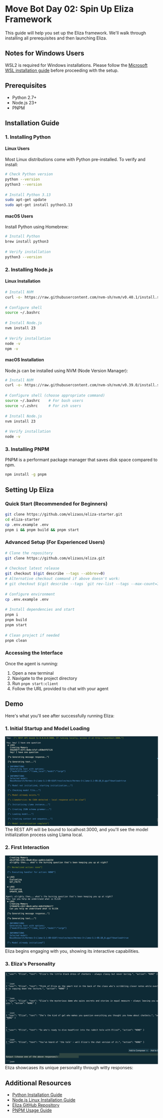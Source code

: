 # Move Bot Day 02: Spin Up Eliza Framework

This guide will help you set up the Eliza framework. We'll walk through installing all prerequisites and then launching Eliza.

## Notes for Windows Users

WSL2 is required for Windows installations. Please follow the [Microsoft WSL installation guide](https://learn.microsoft.com/en-us/windows/wsl/install-manual) before proceeding with the setup.

## Prerequisites

* Python 2.7+
* Node.js 23+
* PNPM

## Installation Guide

### 1. Installing Python

#### Linux Users
Most Linux distributions come with Python pre-installed. To verify and install:

```bash
# Check Python version
python --version
python3 --version

# Install Python 3.13
sudo apt-get update
sudo apt-get install python3.13
```

#### macOS Users
Install Python using Homebrew:

```bash
# Install Python
brew install python3

# Verify installation
python3 --version
```

### 2. Installing Node.js

#### Linux Installation

```bash
# Install NVM
curl -o- https://raw.githubusercontent.com/nvm-sh/nvm/v0.40.1/install.sh | bash

# Configure shell
source ~/.bashrc

# Install Node.js
nvm install 23

# Verify installation
node -v
npm -v
```

#### macOS Installation
Node.js can be installed using NVM (Node Version Manager):

```bash
# Install NVM
curl -o- https://raw.githubusercontent.com/nvm-sh/nvm/v0.39.0/install.sh | bash

# Configure shell (choose appropriate command)
source ~/.bashrc    # For bash users
source ~/.zshrc     # For zsh users

# Install Node.js
nvm install 23

# Verify installation
node -v
```

### 3. Installing PNPM

PNPM is a performant package manager that saves disk space compared to npm.

```bash
npm install -g pnpm
```

## Setting Up Eliza

### Quick Start (Recommended for Beginners)

```bash
git clone https://github.com/elizaos/eliza-starter.git
cd eliza-starter
cp .env.example .env
pnpm i && pnpm build && pnpm start
```

### Advanced Setup (For Experienced Users)

```bash
# Clone the repository
git clone https://github.com/elizaos/eliza.git

# Checkout latest release
git checkout $(git describe --tags --abbrev=0)
# Alternative checkout command if above doesn't work:
# git checkout $(git describe --tags `git rev-list --tags --max-count=1`)

# Configure environment
cp .env.example .env

# Install dependencies and start
pnpm i
pnpm build
pnpm start

# Clean project if needed
pnpm clean
```

### Accessing the Interface

Once the agent is running:
1. Open a new terminal
2. Navigate to the project directory
3. Run `pnpm start:client`
4. Follow the URL provided to chat with your agent

## Demo

Here's what you'll see after successfully running Eliza:

### 1. Initial Startup and Model Loading
![Initial Startup](./assets/image1.png)
The REST API will be bound to localhost:3000, and you'll see the model initialization process using Llama local.

### 2. First Interaction
![First Interaction](./assets/image2.png)
Eliza begins engaging with you, showing its interactive capabilities.

### 3. Eliza's Personality
![Eliza's Responses](./assets/image3.png)
Eliza showcases its unique personality through witty responses:


## Additional Resources

* [Python Installation Guide](https://www.geeksforgeeks.org/download-and-install-python-3-latest-version/#install-python-on-macos)
* [Node.js Linux Installation Guide](https://www.geeksforgeeks.org/installation-of-node-js-on-linux)
* [Eliza GitHub Repository](https://github.com/elizaOS/eliza)
* [PNPM Usage Guide](https://www.freecodecamp.org/news/how-to-use-pnpm/)
